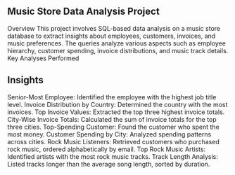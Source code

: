 
## Music Store Data Analysis Project
Overview
This project involves SQL-based data analysis on a music store database to extract insights about employees, customers, invoices, and music preferences. The queries analyze various aspects such as employee hierarchy, customer spending, invoice distributions, and music track details.
Key Analyses Performed

## Insights
Senior-Most Employee: Identified the employee with the highest job title level.
Invoice Distribution by Country: Determined the country with the most invoices.
Top Invoice Values: Extracted the top three highest invoice totals.
City-Wise Invoice Totals: Calculated the sum of invoice totals for the top three cities.
Top-Spending Customer: Found the customer who spent the most money.
Customer Spending by City: Analyzed spending patterns across cities.
Rock Music Listeners: Retrieved customers who purchased rock music, ordered alphabetically by email.
Top Rock Music Artists: Identified artists with the most rock music tracks.
Track Length Analysis: Listed tracks longer than the average song length, sorted by duration.


